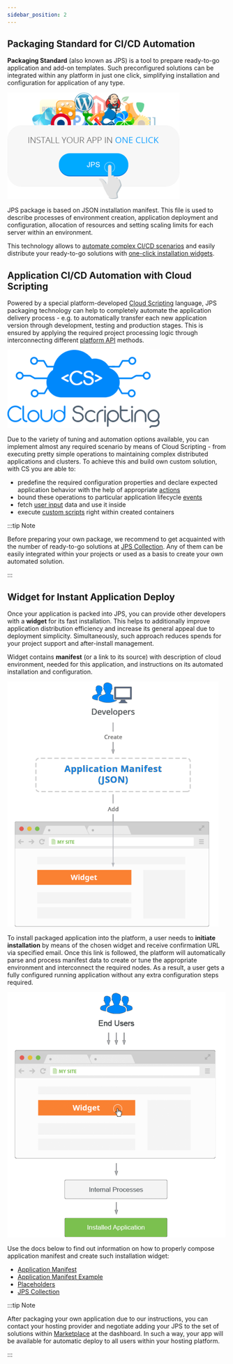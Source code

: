 ```yaml
---
sidebar_position: 2
---
```


## Packaging Standard for CI/CD Automation

**Packaging Standard** (also known as JPS) is a tool to prepare ready-to-go application and add-on templates. Such preconfigured solutions can be integrated within any platform in just one click, simplifying installation and configuration for application of any type.

<div style={{
    display:'flex',
    justifyContent: 'center',
    margin: '0 0 1rem 0'
}}>

![Locale Dropdown](./img/JPSOverview/00.png)

</div>

JPS package is based on JSON installation manifest. This file is used to describe processes of environment creation, application deployment and configuration, allocation of resources and setting scaling limits for each server within an environment.

This technology allows to [automate complex CI/CD scenarios](https://cloudmydc.com/) and easily distribute your ready-to-go solutions with [one-click installation widgets](https://cloudmydc.com/).

## Application CI/CD Automation with Cloud Scripting

Powered by a special platform-developed [Cloud Scripting](https://cloudmydc.com/) language, JPS packaging technology can help to completely automate the application delivery process - e.g. to automatically transfer each new application version through development, testing and production stages. This is ensured by applying the required project processing logic through interconnecting different [platform API](https://cloudmydc.com/) methods.

<div style={{
    display:'flex',
    justifyContent: 'center',
    margin: '0 0 1rem 0'
}}>

![Locale Dropdown](./img/JPSOverview/01.png)

</div>

Due to the variety of tuning and automation options available, you can implement almost any required scenario by means of Cloud Scripting - from executing pretty simple operations to maintaining complex distributed applications and clusters. To achieve this and build own custom solution, with CS you are able to:

- predefine the required configuration properties and declare expected application behavior with the help of appropriate [actions](https://cloudmydc.com/)
- bound these operations to particular application lifecycle [events](https://cloudmydc.com/)
- fetch [user input](https://cloudmydc.com/) data and use it inside
- execute [custom scripts](https://cloudmydc.com/) right within created containers

:::tip Note

Before preparing your own package, we recommend to get acquainted with the number of ready-to-go solutions at [JPS Collection](https://cloudmydc.com/). Any of them can be easily integrated within your projects or used as a basis to create your own automated solution.

:::

## Widget for Instant Application Deploy

Once your application is packed into JPS, you can provide other developers with a **widget** for its fast installation. This helps to additionally improve application distribution efficiency and increase its general appeal due to deployment simplicity. Simultaneously, such approach reduces spends for your project support and after-install management.

Widget contains **manifest** (or a link to its source) with description of cloud environment, needed for this application, and instructions on its automated installation and configuration.

<div style={{
    display:'flex',
    justifyContent: 'center',
    margin: '0 0 1rem 0'
}}>

![Locale Dropdown](./img/JPSOverview/02.png)

</div>

To install packaged application into the platform, a user needs to **initiate installation** by means of the chosen widget and receive confirmation URL via specified email. Once this link is followed, the platform will automatically parse and process manifest data to create or tune the appropriate environment and interconnect the required nodes. As a result, a user gets a fully configured running application without any extra configuration steps required.

<div style={{
    display:'flex',
    justifyContent: 'center',
    margin: '0 0 1rem 0'
}}>

![Locale Dropdown](./img/JPSOverview/03-widget-to-application.png)

</div>

Use the docs below to find out information on how to properly compose application manifest and create such installation widget:

- [Application Manifest](https://cloudmydc.com/)
- [Application Manifest Example](https://cloudmydc.com/)
- [Placeholders](https://cloudmydc.com/)
- [JPS Collection](https://cloudmydc.com/)

:::tip Note

After packaging your own application due to our instructions, you can contact your hosting provider and negotiate adding your JPS to the set of solutions within [Marketplace](https://cloudmydc.com/) at the dashboard. In such a way, your app will be available for automatic deploy to all users within your hosting platform.

:::
